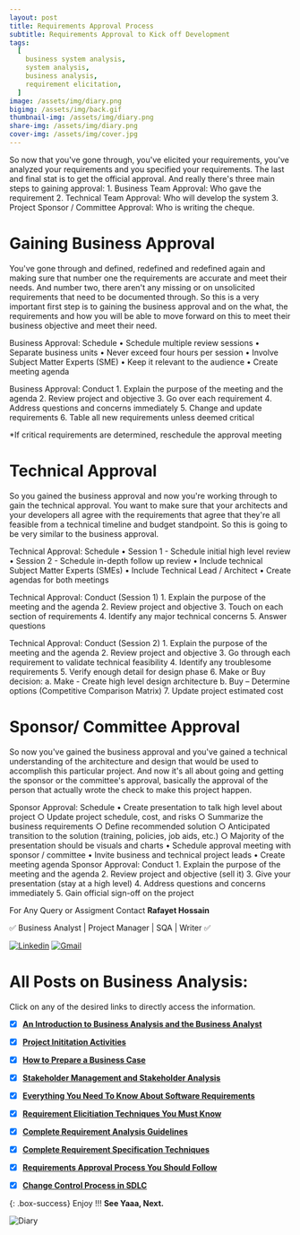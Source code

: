 ```yaml
---
layout: post
title: Requirements Approval Process
subtitle: Requirements Approval to Kick off Development
tags:
  [
    business system analysis,
    system analysis,
    business analysis,
    requirement elicitation,
  ]
image: /assets/img/diary.png
bigimg: /assets/img/back.gif
thumbnail-img: /assets/img/diary.png
share-img: /assets/img/diary.png
cover-img: /assets/img/cover.jpg
---
```


So now that you've gone through, you've elicited your requirements, you've analyzed your requirements
and you specified your requirements. The last and final stat is to get the official approval. And really there's three main steps to gaining approval: 1. Business Team Approval: Who gave the requirement 2. Technical Team Approval: Who will develop the system 3. Project Sponsor / Committee Approval: Who is writing the cheque.

# Gaining Business Approval

You've gone through and defined, redefined and redefined again and making sure that number one the requirements are accurate and meet their needs. And number two, there aren't any missing or on unsolicited requirements that need to be documented through. So this is a very important first step is to gaining the business approval and on the what, the requirements and how you will be able to move forward on this to meet their business objective and meet their need.

Business Approval: Schedule
• Schedule multiple review sessions
• Separate business units
• Never exceed four hours per session
• Involve Subject Matter Experts (SME)
• Keep it relevant to the audience
• Create meeting agenda

Business Approval: Conduct 1. Explain the purpose of the meeting and the agenda 2. Review project and objective 3. Go over each requirement 4. Address questions and concerns immediately 5. Change and update requirements 6. Table all new requirements unless deemed critical

\*If critical requirements are determined, reschedule the approval meeting

# Technical Approval

So you gained the business approval and now you're working through to gain the technical approval. You want to make sure that your architects and your developers all agree with the requirements that agree that they're all feasible from a technical timeline and budget standpoint. So this is going to be very similar to the business approval.

Technical Approval: Schedule
• Session 1 - Schedule initial high level review
• Session 2 - Schedule in-depth follow up review
• Include technical Subject Matter Experts (SMEs)
• Include Technical Lead / Architect
• Create agendas for both meetings

Technical Approval: Conduct (Session 1) 1. Explain the purpose of the meeting and the agenda 2. Review project and objective 3. Touch on each section of requirements 4. Identify any major technical concerns 5. Answer questions

Technical Approval: Conduct (Session 2) 1. Explain the purpose of the meeting and the agenda 2. Review project and objective 3. Go through each requirement to validate technical feasibility 4. Identify any troublesome requirements 5. Verify enough detail for design phase 6. Make or Buy decision:
a. Make - Create high level design architecture
b. Buy – Determine options (Competitive Comparison Matrix) 7. Update project estimated cost

# Sponsor/ Committee Approval

So now you've gained the business approval and you've gained a technical understanding of the architecture and design that would be used to accomplish this particular project. And now it's all about going and getting the sponsor or the committee's approval, basically the approval of the person that actually wrote the check to make this project happen.

Sponsor Approval: Schedule
• Create presentation to talk high level about project
○ Update project schedule, cost, and risks
○ Summarize the business requirements
○ Define recommended solution
○ Anticipated transition to the solution (training, policies, job aids, etc.)
○ Majority of the presentation should be visuals and charts
• Schedule approval meeting with sponsor / committee
• Invite business and technical project leads
• Create meeting agenda
Sponsor Approval: Conduct 1. Explain the purpose of the meeting and the agenda 2. Review project and objective (sell it) 3. Give your presentation (stay at a high level) 4. Address questions and concerns immediately 5. Gain official sign-off on the project





For Any Query or Assigment Contact 
**Rafayet Hossain**

✅ Business Analyst | Project Manager | SQA | Writer ✅


[![Linkedin](https://img.shields.io/badge/-LinkedIn-blue?style=flat&logo=Linkedin&logoColor=white)](https://www.linkedin.com/in/rafayethossain/)
[![Gmail](https://img.shields.io/badge/-Gmail-c14438?style=flat&logo=Gmail&logoColor=white)](mailto:rafayet13@gmail.com)




 
# All Posts on Business Analysis:  

Click on any of the desired links to directly access the information.

- [x]  [**An Introduction to Business Analysis and the Business Analyst**](https://rafayethossain.github.io/2019-01-22-Introduction-to-Business-Analysis/)
- [x]  [**Project Inititation Activities**](https://rafayethossain.github.io/2019-02-21-Project-Initiation-Business-Analysis-Activities/)
- [x]  [**How to Prepare a Business Case**](https://rafayethossain.github.io/2019-02-25-How-to-Prepare-Business-Case-Business-Analyst/)
- [x]  [**Stakeholder Management and Stakeholder Analysis**](https://rafayethossain.github.io/2019-02-27-Stakeholder-Management-Business-Analyst/)  
- [x]  [**Everything You Need To Know About Software Requirements**](https://rafayethossain.github.io/2019-03-03-What-is-Software-Requirements/)
- [x]  [**Requirement Elicitiation Techniques You Must Know**](https://rafayethossain.github.io/2019-03-30-Requirement-Elicitation-Complete-Guidelines/)
- [x]  [**Complete Requirement Analysis Guidelines**](https://rafayethossain.github.io/2019-04-04-Requirement-Analysis-Guidelines/)
- [x]  [**Complete Requirement Specification Techniques**](https://rafayethossain.github.io/2019-05-01-Requirement-Specification-Techniques/)
- [x]  [**Requirements Approval Process You Should Follow**](https://rafayethossain.github.io/2019-06-06-Requirement-Approval-Process/)
- [x]  [**Change Control Process in SDLC**](https://rafayethossain.github.io/2019-07-07-Change-Control-Process-in-SDLC/)


{: .box-success}
Enjoy !!!
**See Yaaa, Next.**

![Diary](/assets/img/diary.png "Diary")
